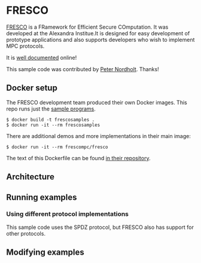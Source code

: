 # FRESCO

[FRESCO]() is a FRamework for Efficient Secure COmputation. It was developed at the Alexandra Institue.It is designed for easy development of prototype applications and also supports developers who wish to implement MPC protocols.

It is [well documented](https://fresco.readthedocs.io/en/latest/intro.html) online!

This sample code was contributed by [Peter Nordholt](https://github.com/GuutBoy). Thanks!

## Docker setup

The FRESCO development team produced their own Docker images. This repo runs just the [sample programs](https://github.com/aicis/fresco-samples).
```
$ docker build -t frescosamples .
$ docker run -it --rm frescosamples
```

There are additional demos and more implementations in their main image:
```
$ docker run -it --rm frescompc/fresco
```
The text of this Dockerfile can be found [in their repository](https://github.com/aicis/fresco/blob/master/Dockerfile).


## Architecture


## Running examples


### Using different protocol implementations
This sample code uses the SPDZ protocol, but FRESCO also has support for other protocols.

## Modifying examples
